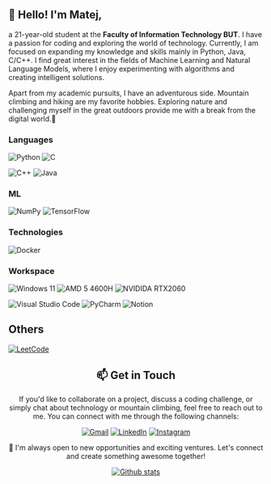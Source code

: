 
## 👋 Hello! I'm Matej,
a 21-year-old student at the **Faculty of Information Technology BUT**. I have a passion for coding and exploring the world of technology. Currently, I am focused on expanding my knowledge and skills mainly in Python, Java, C/C++. I find great interest in the fields of Machine Learning and Natural Language Models, where I enjoy experimenting with algorithms and creating intelligent solutions.

Apart from my academic pursuits, I have an adventurous side. Mountain climbing and hiking are my favorite hobbies. Exploring nature and challenging myself in the great outdoors provide me with a break from the digital world.🌱</p>

### Languages
![Python](https://img.shields.io/badge/Python-Experienced-00599C?style=for-the-badge&logo=python&logoColor=white)
![C](https://img.shields.io/badge/C-Experienced-00599C?style=for-the-badge&logo=c&logoColor=white)

![C++](https://img.shields.io/badge/C%2B%2B-Intermediate-%23ED8B00?style=for-the-badge&logo=c%2B%2B&logoColor=white)
![Java](https://img.shields.io/badge/java-Intermediate-%23ED8B00.svg?style=for-the-badge&logo=openjdk&logoColor=white)
<!-- ![HTML](https://img.shields.io/badge/HTML-239120?style=for-the-badge&logo=html5&logoColor=white)
![CSS](https://img.shields.io/badge/HTML-239120?style=for-the-badge&logo=html5&logoColor=white)
![JavaScript](https://img.shields.io/badge/JavaScript-F7DF1E?style=for-the-badge&logo=JavaScript&logoColor=white) -->

### ML
![NumPy](https://img.shields.io/badge/numpy-%23013243.svg?style=for-the-badge&logo=numpy&logoColor=white)
![TensorFlow](https://img.shields.io/badge/TensorFlow-%23FF6F00.svg?style=for-the-badge&logo=TensorFlow&logoColor=white)

### Technologies
![Docker](https://img.shields.io/badge/docker-%230db7ed.svg?style=for-the-badge&logo=docker&logoColor=white)


### Workspace
![Windows 11](https://img.shields.io/badge/Windows%2011-%230079d5.svg?style=for-the-badge&logo=Windows%2011&logoColor=white)
![AMD 5 4600H](https://img.shields.io/badge/AMD-Ryzen_5_4600H-ED1C24?style=for-the-badge&logo=amd&logoColor=white)
![NVIDIDA RTX2060](https://img.shields.io/badge/NVIDIA-RTX2060-76B900?style=for-the-badge&logo=nvidia&logoColor=white)

![Visual Studio Code](https://img.shields.io/badge/Visual%20Studio%20Code-0078d7.svg?style=for-the-badge&logo=visual-studio-code&logoColor=white)
![PyCharm](https://img.shields.io/badge/pycharm-143?style=for-the-badge&logo=pycharm&logoColor=black&color=black&labelColor=green)
![Notion](https://img.shields.io/badge/Notion-%23000000.svg?style=for-the-badge&logo=notion&logoColor=white)

## Others
[![LeetCode](https://img.shields.io/badge/LeetCode-000000?style=for-the-badge&logo=LeetCode&logoColor=#d16c06)](https://leetcode.com/Matej-V/)

<div style="text-align:center">

## 📫 Get in Touch

If you'd like to collaborate on a project, discuss a coding challenge, or simply chat about technology or mountain climbing, feel free to reach out to me. You can connect with me through the following channels:

[![Gmail](https://img.shields.io/badge/Gmail-D14836?style=for-the-badge&logo=gmail&logoColor=white)](mailto:matej@.vadovic@gmail.com)
[![LinkedIn](https://img.shields.io/badge/linkedin-%230077B5.svg?style=for-the-badge&logo=linkedin&logoColor=white)](https://www.linkedin.com/in/matej-vadovi%C4%8D-840517269/)
[![Instagram](https://img.shields.io/badge/Instagram-%23E4405F.svg?style=for-the-badge&logo=Instagram&logoColor=white)](https://www.instagram.com/matej.vadovic/)

🔭 I'm always open to new opportunities and exciting ventures. Let's connect and create something awesome together!


[![Github stats](https://github-readme-stats.vercel.app/api?username=Matej-V)](https://github.com/Matej-V)

</div>




